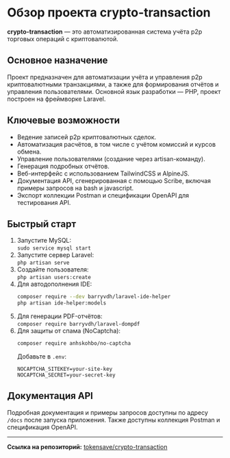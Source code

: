 

# Обзор проекта crypto-transaction

**crypto-transaction** — это автоматизированная система учёта p2p торговых операций с криптовалютой.

## Основное назначение

Проект предназначен для автоматизации учёта и управления p2p криптовалютными транзакциями, а также для формирования отчётов и управления пользователями. Основной язык разработки — PHP, проект построен на фреймворке Laravel.

## Ключевые возможности

- Ведение записей p2p криптовалютных сделок.
- Автоматизация расчётов, в том числе с учётом комиссий и курсов обмена.
- Управление пользователями (создание через artisan-команду).
- Генерация подробных отчётов.
- Веб-интерфейс с использованием TailwindCSS и AlpineJS.
- Документация API, сгенерированная с помощью Scribe, включая примеры запросов на bash и javascript.
- Экспорт коллекции Postman и спецификации OpenAPI для тестирования API.

## Быстрый старт

1. Запустите MySQL:  
   `sudo service mysql start`
2. Запустите сервер Laravel:  
   `php artisan serve`
3. Создайте пользователя:  
   `php artisan users:create`
4. Для автодополнения IDE:
   ```bash
   composer require --dev barryvdh/laravel-ide-helper
   php artisan ide-helper:models
   ```
5. Для генерации PDF-отчётов:  
   `composer require barryvdh/laravel-dompdf`
6. Для защиты от спама (NoCaptcha):
   ```bash
   composer require anhskohbo/no-captcha
   ```
   Добавьте в `.env`:
   ```
   NOCAPTCHA_SITEKEY=your-site-key
   NOCAPTCHA_SECRET=your-secret-key
   ```

## Документация API

Подробная документация и примеры запросов доступны по адресу `/docs` после запуска приложения. Также доступны коллекция Postman и спецификация OpenAPI.

---

**Ссылка на репозиторий:** [tokensave/crypto-transaction](https://github.com/tokensave/crypto-transaction)
